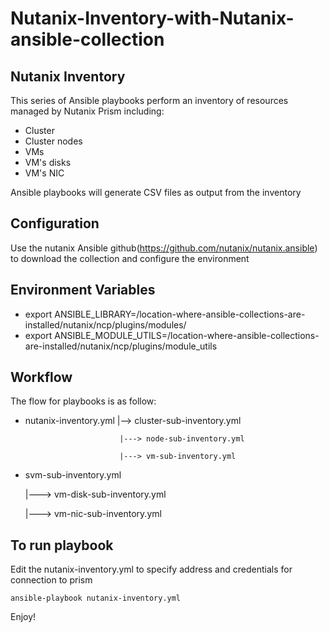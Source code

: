 # Nutanix-Inventory-with-Nutanix-ansible-collection
## Nutanix Inventory 
This series of Ansible playbooks perform an inventory of resources managed by Nutanix Prism including:
   * Cluster
   * Cluster nodes
   * VMs 
   * VM's disks
   * VM's NIC


Ansible playbooks will generate CSV files as output from the inventory 


## Configuration
Use the nutanix Ansible github(https://github.com/nutanix/nutanix.ansible) to download the collection and configure the environment 

## Environment Variables
 - export ANSIBLE_LIBRARY=/location-where-ansible-collections-are-installed/nutanix/ncp/plugins/modules/
 - export ANSIBLE_MODULE_UTILS=/location-where-ansible-collections-are-installed/nutanix/ncp/plugins/module_utils

## Workflow
The flow for playbooks is as follow:
* nutanix-inventory.yml    |-->  cluster-sub-inventory.yml 

                           |---> node-sub-inventory.yml

                           |---> vm-sub-inventory.yml

* svm-sub-inventory.yml

   |---> vm-disk-sub-inventory.yml

   |---> vm-nic-sub-inventory.yml



## To run playbook
Edit the nutanix-inventory.yml to specify address and credentials for connection to prism

````
ansible-playbook nutanix-inventory.yml  
````

Enjoy!



